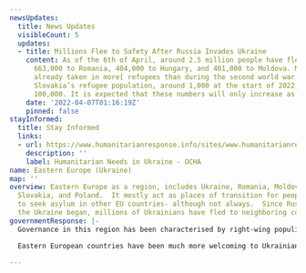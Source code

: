 ```yaml
---
newsUpdates:
  title: News Updates
  visibleCount: 5
  updates:
  - title: Millions Flee to Safety After Russia Invades Ukraine
    content: As of the 6th of April, around 2.5 million people have fled to Poland,
      663,000 to Romania, 404,000 to Hungary, and 401,000 to Moldova. Moldova has
      already taken in more[ refugees than during the second world war.](https://edition.cnn.com/videos/world/2022/03/08/moldova-ukraine-refugee-crisis-watson-pkg-vpx.cnn)
      Slovakia’s refugee population, around 1,000 at the start of 2022, is now over
      100,000. It is expected that these numbers will only increase as the war continues.
    date: '2022-04-07T01:16:19Z'
    pinned: false
stayInformed:
  title: Stay Informed
  links:
  - url: https://www.humanitarianresponse.info/sites/www.humanitarianresponse.info/files/documents/files/hno_2021-eng_-_2021-02-09.pdf
    description: ''
    label: Humanitarian Needs in Ukraine - OCHA
name: Eastern Europe (Ukraine)
map: ''
overview: Eastern Europe as a region, includes Ukraine, Romania, Moldova, Hungary,
  Slovakia, and Poland.  It mostly act as places of transition for people wanting
  to seek asylum in other EU countries- although not always.  Since Russia's war in
  the Ukraine began, millions of Ukrainians have fled to neighboring countries.
governmentResponse: |-
  Governance in this region has been characterised by right-wing populism, as seen in Hungary and Poland, which results in fewer rights for people on the move. Humanitarian aid organisations have been forced out of the region by government hostility, despite the critical need for medicine, warm clothing, and shelter. Construction of a $353 million fence along half the border is underway, adding to the growing anti-immigration EU policies often referred to as “[Fortress Europe](https://www.theguardian.com/commentisfree/2021/aug/01/the-guardian-view-on-fortress-europe-a-continent-losing-its-moral-compass)_”_. Romania, one of the transitory countries for people travelling from the southeast into the EU, [has the largest number of illegal pushbacks recorded by UNHCR](https://www.infomigrants.net/en/post/32629/romania-poor-peoples-route-to-europe).

  Eastern European countries have been much more welcoming to Ukrainian refugees than those fleeing conflict in the Middle East or North Africa.

---
```

